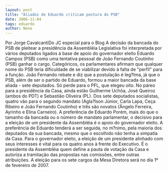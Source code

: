 ```yaml
---
layout: post
title: "Aliados de Eduardo criticam postura do PSB"
date: 2006-11-04
tags: eduardo
author: None
---
```

Por Jorge CavalcantiDo JC especial para o Blog
A decisão da bancada do PSB de pleitear a presidência da Assembléia Legislativa foi interpretada por vários deputados ligados à base de apoio do governador eleito Eduardo Campos (PSB) como uma tentativa pessoal de João Fernando Coutinho (PSB) ganhar o cargo. 
Categóricos, os parlamentares afirmam que qualquer nome do PSB teria dificuldade de se viabilizar devido à falta de \"perfil\" para a função.
João Fernando rebate e diz que a postulação é leg?tma, já que o PSB, além de ser o partido de Eduardo, formou a maior bancada da base aliada - sete deputados. Só perde para o PFL, que elegeu oito. 
No páreo para a presidência da Casa, ainda estão Guilherme Uchôa, José Queiroz (ambos do PDT) e Sebastião Oliveira (PL).
Dos sete deputados socialistas, quatro vão para o segundo mandato (Agla?lson Júnior, Carla Lapa, Ceça Ribeiro e João Fernando Coutinho) e três são novatos (Ângelo Ferreira, Ayrinho e Elina Carneiro).
A preferência de Eduardo
Porém, mais do que o tamanho da bancada ou o número de mandato parlamentar, o decisivo para a eleição de um presidente da Assembléia é o apoio do governador eleito. 
A preferência de Eduardo&nbsp;tenderá a ser seguida, no m?nimo,&nbsp;pela maioria dos deputados da sua bancada, mesmo que o escolhido não tenha a simpatia da Casa.
Para o governador eleito, a eleição de um presidente alinhado com seus interesses é vital para os quatro anos à frente do Executivo. É o presidente da Assembléia quem define a pauta de votação da Casa e autoriza a tramitação das propostas nas comissões, entre outras atribuições.
A eleição para os sete cargos da Mesa Diretora&nbsp;será no dia 1º de fevereiro de 2007. 